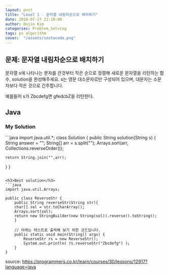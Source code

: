 ```yaml
---
layout: post
title: "Level 1 - 문자열 내림차순으로 배치하기"
date: 2018-07-27 22:10:00
author: Dojin Kim
categories: Problem_Solving
tags: ps algorithm
cover:  "/assets/instacode.png"
---
```



<h2>문제: 문자열 내림차순으로 배치하기</h2>

문자열 s에 나타나는 문자를 큰것부터 작은 순으로 정렬해 새로운 문자열을 리턴하는 함수, solution을 완성해주세요.
s는 영문 대소문자로만 구성되어 있으며, 대문자는 소문자보다 작은 것으로 간주합니다.

예를들어 s가 Zbcdefg면 gfedcbZ을 리턴한다.

## Java

<h3>My Solution</h3>
```java
import java.util.*;
class Solution {
  public String solution(String s) {
      String answer = "";
      String[] arr = s.split("");
      Arrays.sort(arr, Collections.reverseOrder());

    return String.join("",arr);
  }
}
```

<h3>Best solution</h3>
```java
import java.util.Arrays;

public class ReverseStr {
    public String reverseStr(String str){
    char[] sol = str.toCharArray();
    Arrays.sort(sol);
    return new StringBuilder(new String(sol)).reverse().toString();
    }

    // 아래는 테스트로 출력해 보기 위한 코드입니다.
    public static void main(String[] args) {
        ReverseStr rs = new ReverseStr();
        System.out.println( rs.reverseStr("Zbcdefg") );
    }
}

```



<bold> source: https://programmers.co.kr/learn/courses/30/lessons/12917?language=java </bold>

